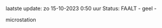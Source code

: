 laatste update: 
zo 15-10-2023  0:50   uur 
Status: FAALT - geel - 
<div class="service Y">microstation</div>